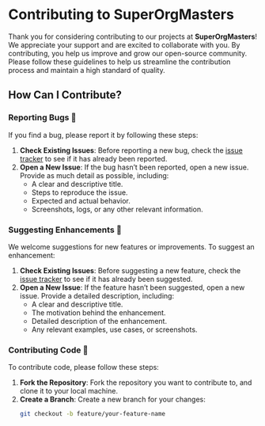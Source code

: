 # Contributing to SuperOrgMasters

Thank you for considering contributing to our projects at **SuperOrgMasters**! We appreciate your support and are excited to collaborate with you. By contributing, you help us improve and grow our open-source community. Please follow these guidelines to help us streamline the contribution process and maintain a high standard of quality.

## How Can I Contribute?

### Reporting Bugs 🐛

If you find a bug, please report it by following these steps:

1. **Check Existing Issues**: Before reporting a new bug, check the [issue tracker](https://github.com/SuperOrgMasters/repo-name/issues) to see if it has already been reported.
2. **Open a New Issue**: If the bug hasn’t been reported, open a new issue. Provide as much detail as possible, including:
   - A clear and descriptive title.
   - Steps to reproduce the issue.
   - Expected and actual behavior.
   - Screenshots, logs, or any other relevant information.

### Suggesting Enhancements 🌟

We welcome suggestions for new features or improvements. To suggest an enhancement:

1. **Check Existing Issues**: Before suggesting a new feature, check the [issue tracker](https://github.com/SuperOrgMasters/repo-name/issues) to see if it has already been suggested.
2. **Open a New Issue**: If the feature hasn’t been suggested, open a new issue. Provide a detailed description, including:
   - A clear and descriptive title.
   - The motivation behind the enhancement.
   - Detailed description of the enhancement.
   - Any relevant examples, use cases, or screenshots.

### Contributing Code 📝

To contribute code, please follow these steps:

1. **Fork the Repository**: Fork the repository you want to contribute to, and clone it to your local machine.
2. **Create a Branch**: Create a new branch for your changes:
   ```sh
   git checkout -b feature/your-feature-name
